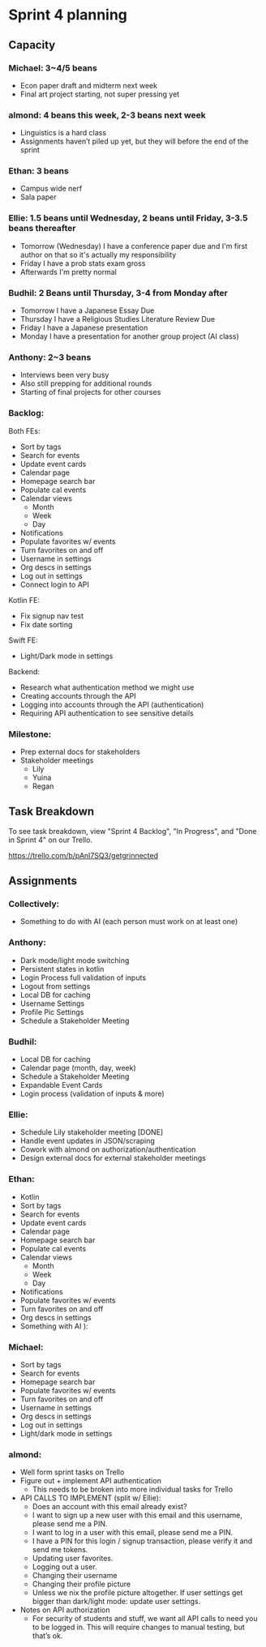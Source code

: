 # Sprint 4 planning

## Capacity

### Michael: 3~4/5 beans
- Econ paper draft and midterm next week
- Final art project starting, not super pressing yet

### almond: 4 beans this week, 2-3 beans next week
- Linguistics is a hard class
- Assignments haven’t piled up yet, but they will before the end of the sprint

### Ethan: 3 beans
- Campus wide nerf
- Sala paper

### Ellie: 1.5 beans until Wednesday, 2 beans until Friday, 3-3.5 beans thereafter
- Tomorrow (Wednesday) I have a conference paper due and I'm first author on that so it's actually my responsibility
- Friday I have a prob stats exam gross
- Afterwards I'm pretty normal

### Budhil: 2 Beans until Thursday, 3-4 from Monday after
- Tomorrow I have a Japanese Essay Due
- Thursday I have a Religious Studies Literature Review Due
- Friday I have a Japanese presentation
- Monday I have a presentation for another group project (AI class)
 
### Anthony: 2~3 beans
- Interviews been very busy
- Also still prepping for additional rounds
- Starting of final projects for other courses

### Backlog:

Both FEs:
- Sort by tags
- Search for events
- Update event cards
- Calendar page
- Homepage search bar
- Populate cal events
- Calendar views
  - Month
  - Week
  - Day
- Notifications
- Populate favorites w/ events
- Turn favorites on and off
- Username in settings
- Org descs in settings
- Log out in settings
- Connect login to API

Kotlin FE:
- Fix signup nav test
- Fix date sorting

Swift FE:
- Light/Dark mode in settings

Backend:
- Research what authentication method we might use
- Creating accounts through the API
- Logging into accounts through the API (authentication)
- Requiring API authentication to see sensitive details

### Milestone: 
- Prep external docs for stakeholders
- Stakeholder meetings
  - Lily
  - Yuina
  - Regan

## Task Breakdown
To see task breakdown, view "Sprint 4 Backlog", "In Progress", and "Done in Sprint 4" on our Trello.

<https://trello.com/b/pAnl7SQ3/getgrinnected>

## Assignments

### Collectively:
- Something to do with AI (each person must work on at least one)

### Anthony:
- Dark mode/light mode switching
- Persistent states in kotlin
- Login Process full validation of inputs
- Logout from settings
- Local DB for caching
- Username Settings
- Profile Pic Settings
- Schedule a Stakeholder Meeting

### Budhil:
- Local DB for caching
- Calendar page (month, day, week)
- Schedule a Stakeholder Meeting
- Expandable Event Cards
- Login process (validation of inputs & more)
  
### Ellie:
- Schedule Lily stakeholder meeting [DONE]
- Handle event updates in JSON/scraping
- Cowork with almond on authorization/authentication
- Design external docs for external stakeholder meetings

### Ethan:
- Kotlin 
- Sort by tags
- Search for events
- Update event cards
- Calendar page
- Homepage search bar
- Populate cal events
- Calendar views
  - Month
  - Week
  - Day
- Notifications
- Populate favorites w/ events
- Turn favorites on and off
- Org descs in settings
- Something with AI ):

### Michael:
- Sort by tags
- Search for events
- Homepage search bar
- Populate favorites w/ events
- Turn favorites on and off
- Username in settings
- Org descs in settings
- Log out in settings
- Light/dark mode in settings

### almond:
- Well form sprint tasks on Trello
- Figure out + implement API authentication
  - This needs to be broken into more individual tasks for Trello
- API CALLS TO IMPLEMENT (split w/ Ellie):
  - Does an account with this email already exist?
  - I want to sign up a new user with this email and this username, please send me a PIN.
  - I want to log in a user with this email, please send me a PIN.
  - I have a PIN for this login / signup transaction, please verify it and send me tokens.
  - Updating user favorites.
  - Logging out a user.
  - Changing their username
  - Changing their profile picture
  - Unless we nix the profile picture altogether.
If user settings get bigger than dark/light mode: update user settings.
- Notes on API authorization
  - For security of students and stuff, we want all API calls to need you to be logged in. This will require changes to manual testing, but that’s ok.

